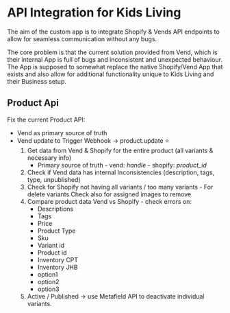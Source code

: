 # API Integration for Kids Living

The aim of the custom app is to integrate Shopify & Vends API endpoints to allow for
seamless communication without any bugs.

The core problem is that the current solution provided from Vend, which is their internal
App is full of bugs and inconsistent and unexpected behaviour. The App is supposed to
somewhat replace the native Shopify/Vend App that exists and also allow for additional
functionality unique to Kids Living and their Business setup.

## Product Api

Fix the current Product API:

- Vend as primary source of truth
- Vend update to Trigger Webhook -> product.update ⭐
    1. Get data from Vend & Shopify for the entire product (all variants & necessary info)
        - Primary source of truth - vend: _handle_ - shopify: _product_id_ 
    2. Check if Vend data has internal Inconsistencies (description, tags, type,
       unpublished)
    3. Check for Shopify not having all variants / too many variants - For delete 
       variants Check also for assigned images to remove
    4. Compare product data Vend vs Shopify - check errors on:
        - Descriptions
        - Tags
        - Price
        - Product Type
        - Sku
        - Variant id
        - Product id
        - Inventory CPT
        - Inventory JHB
        - option1
        - option2
        - option3
    5. Active / Published -> use Metafield API to deactivate individual variants.
